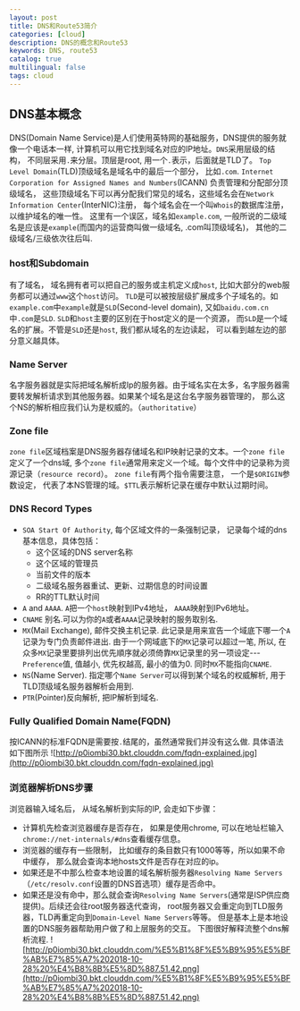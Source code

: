 ```yaml
---
layout: post
title: DNS和Route53简介
categories: [cloud]
description: DNS的概念和Route53
keywords: DNS, route53
catalog: true
multilingual: false
tags: cloud
---
```


## DNS基本概念
DNS(Domain Name Service)是人们使用英特网的基础服务，DNS提供的服务就像一个电话本一样, 计算机可以用它找到域名对应的IP地址。`DNS`采用层级的结构， 不同层采用`.`来分层。顶层是root, 用一个`.`表示，后面就是TLD了。
`Top Level Domain`(TLD)顶级域名是域名中的最后一个部分， 比如`.com`. `Internet Corporation for Assigned Names and Numbers`(ICANN)
负责管理和分配部分顶级域名， 这些顶级域名下可以再分配我们常见的域名，这些域名会在`Network Information Center`(InterNIC)注册， 每个域名会在一个叫`Whois`的数据库注册， 以维护域名的唯一性。
这里有一个误区，域名如`example.com`, 一般所说的二级域名是应该是`example`(而国内的运营商叫做一级域名, .com叫顶级域名)， 其他的二级域名/三级依次往后叫.

### host和Subdomain
有了域名， 域名拥有者可以把自己的服务或主机定义成`host`, 比如大部分的web服务都可以通过`www`这个`host`访问。
`TLD`是可以被按层级扩展成多个子域名的。如`example.com`中`example`就是`SLD`(Second-level domain), 又如`baidu.com.cn`中`.com`是`SLD`. `SLD`和`host`主要的区别在于host定义的是一个资源，
而`SLD`是一个域名的扩展。不管是`SLD`还是`host`, 我们都从域名的左边读起， 可以看到越左边的部分意义越具体。

### Name Server
名字服务器就是实际把域名解析成Ip的服务器。由于域名实在太多，名字服务器需要转发解析请求到其他服务器。如果某个域名是这台名字服务器管理的， 那么这个NS的解析相应我们认为是权威的。（`authoritative`）

### Zone file
`zone file`区域档案是DNS服务器存储域名和IP映射记录的文本。一个`zone file`定义了一个dns域, 多个`zone file`通常用来定义一个域。每个文件中的记录称为资源记录（`resource record`）。
`zone file`有两个指令需要注意， 一个是`$ORIGIN`参数设定， 代表了本NS管理的域。`$TTL`表示解析记录在缓存中默认过期时间。

### DNS Record Types
- `SOA Start Of Authority`, 每个区域文件的一条强制记录， 记录每个域的dns基本信息，具体包括：
  - 这个区域的DNS server名称
  - 这个区域的管理员
  - 当前文件的版本
  - 二级域名服务器重试、更新、过期信息的时间设置
  - RR的TTL默认时间
- `A` and `AAAA`. `A`把一个`host`映射到IPv4地址， `AAAA`映射到IPv6地址。
- `CNAME` 别名.可以为你的`A`或者`AAAA`记录映射的服务取别名.
- `MX`(Mail Exchange), 邮件交换主机记录. 此记录是用来宣告一个域底下哪一个`A`记录为专门负责邮件进出. 由于一个网域底下的`MX`记录可以超过一笔, 所以, 在众多`MX`记录里要排列出优先順序就必须倚靠`MX`记录里的另一项设定---`Preference`值, 值越小, 优先权越高, 最小的值为0. 同时`MX`不能指向`CNAME`.
- `NS`(Name Server). 指定哪个`Name Server`可以得到某个域名的权威解析, 用于TLD顶级域名服务器解析会用到.
- `PTR`(Pointer)反向解析, 把IP解析到域名.

### Fully Qualified Domain Name(FQDN)
按ICANN的标准FQDN是需要按`.`结尾的，虽然通常我们并没有这么做. 具体语法如下图所示
![http://p0iombi30.bkt.clouddn.com/fqdn-explained.jpg](http://p0iombi30.bkt.clouddn.com/fqdn-explained.jpg)

### 浏览器解析DNS步骤
浏览器输入域名后， 从域名解析到实际的IP, 会走如下步骤：
- 计算机先检查浏览器缓存是否存在， 如果是使用chrome, 可以在地址栏输入`chrome://net-internals/#dns`查看缓存信息。
- 浏览器的缓存有一些限制， 比如缓存的条目数只有1000等等，所以如果不命中缓存， 那么就会查询本地hosts文件是否存在对应的ip。
- 如果还是不中那么检查本地设置的域名解析服务器`Resolving Name Servers`（`/etc/resolv.conf`设置的DNS首选项）缓存是否命中。
- 如果还是没有命中，那么就会查询`Resolving Name Servers`(通常是ISP供应商提供)。后续还会往root服务器迭代查询， root服务器又会重定向到TLD服务器，TLD再重定向到`Domain-Level Name Servers`等等。 但是基本上是本地设置的DNS服务器帮助用户做了和上层服务的交互。
下图很好解释流整个dns解析流程.
![http://p0iombi30.bkt.clouddn.com/%E5%B1%8F%E5%B9%95%E5%BF%AB%E7%85%A7%202018-10-28%20%E4%B8%8B%E5%8D%887.51.42.png](http://p0iombi30.bkt.clouddn.com/%E5%B1%8F%E5%B9%95%E5%BF%AB%E7%85%A7%202018-10-28%20%E4%B8%8B%E5%8D%887.51.42.png)












